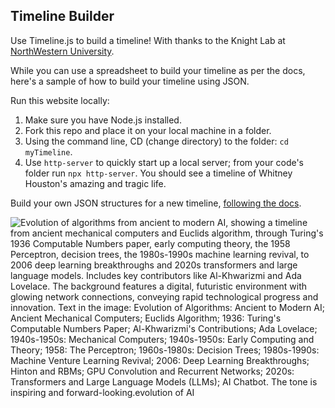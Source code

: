 ## Timeline Builder

Use Timeline.js to build a timeline! With thanks to the Knight Lab at [NorthWestern University](https://timeline.knightlab.com/).

While you can use a spreadsheet to build your timeline as per the docs, here's a sample of how to build your timeline using JSON.

Run this website locally:

1. Make sure you have Node.js installed.
2. Fork this repo and place it on your local machine in a folder.
3. Using the command line, CD (change directory) to the folder: `cd myTimeline`.
4. Use `http-server` to quickly start up a local server; from your code's folder run `npx http-server`. You should see a timeline of Whitney Houston's amazing and tragic life.

Build your own JSON structures for a new timeline, [following the docs](https://timeline.knightlab.com/docs/json-format.html).

![Evolution of algorithms from ancient to modern AI, showing a timeline from ancient mechanical computers and Euclids algorithm, through Turing's 1936 Computable Numbers paper, early computing theory, the 1958 Perceptron, decision trees, the 1980s-1990s machine learning revival, to 2006 deep learning breakthroughs and 2020s transformers and large language models. Includes key contributors like Al-Khwarizmi and Ada Lovelace. The background features a digital, futuristic environment with glowing network connections, conveying rapid technological progress and innovation. Text in the image: Evolution of Algorithms: Ancient to Modern AI; Ancient Mechanical Computers; Euclids Algorithm; 1936: Turing's Computable Numbers Paper; Al-Khwarizmi's Contributions; Ada Lovelace; 1940s-1950s: Mechanical Computers; 1940s-1950s: Early Computing and Theory; 1958: The Perceptron; 1960s-1980s: Decision Trees; 1980s-1990s: Machine Venture Learning Revival; 2006: Deep Learning Breakthroughs; Hinton and RBMs; GPU Convolution and Recurrent Networks; 2020s: Transformers and Large Language Models (LLMs); AI Chatbot. The tone is inspiring and forward-looking.evolution of AI](images/evo.jpeg)


